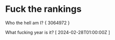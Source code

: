 # Fuck the rankings

Who the hell am I?
{ 3064972 }

What fucking year is it?
[ 2024-02-28T01:00:00Z ]
